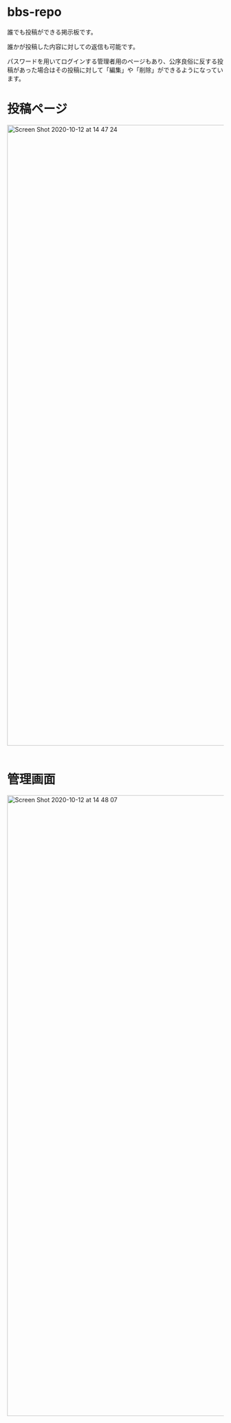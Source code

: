 # bbs-repo
<p>誰でも投稿ができる掲示板です。</p>
<p>誰かが投稿した内容に対しての返信も可能です。</p>
<p>パスワードを用いてログインする管理者用のページもあり、公序良俗に反する投稿があった場合はその投稿に対して「編集」や「削除」ができるようになっています。</p>
<h1>投稿ページ</h1>
<img width="1440" alt="Screen Shot 2020-10-12 at 14 47 24" src="https://user-images.githubusercontent.com/66158552/95709698-2af30a80-0c9a-11eb-8e7c-fc58224d5ff8.png">
<br>
<br>

<h1>管理画面</h1>
<img width="1440" alt="Screen Shot 2020-10-12 at 14 48 07" src="https://user-images.githubusercontent.com/66158552/95709702-2dedfb00-0c9a-11eb-8b92-124521d1040d.png">
